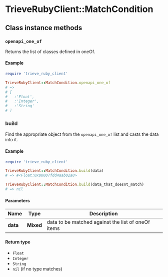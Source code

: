 # TrieveRubyClient::MatchCondition

## Class instance methods

### `openapi_one_of`

Returns the list of classes defined in oneOf.

#### Example

```ruby
require 'trieve_ruby_client'

TrieveRubyClient::MatchCondition.openapi_one_of
# =>
# [
#   :'Float',
#   :'Integer',
#   :'String'
# ]
```

### build

Find the appropriate object from the `openapi_one_of` list and casts the data into it.

#### Example

```ruby
require 'trieve_ruby_client'

TrieveRubyClient::MatchCondition.build(data)
# => #<Float:0x00007fdd4aab02a0>

TrieveRubyClient::MatchCondition.build(data_that_doesnt_match)
# => nil
```

#### Parameters

| Name | Type | Description |
| ---- | ---- | ----------- |
| **data** | **Mixed** | data to be matched against the list of oneOf items |

#### Return type

- `Float`
- `Integer`
- `String`
- `nil` (if no type matches)


